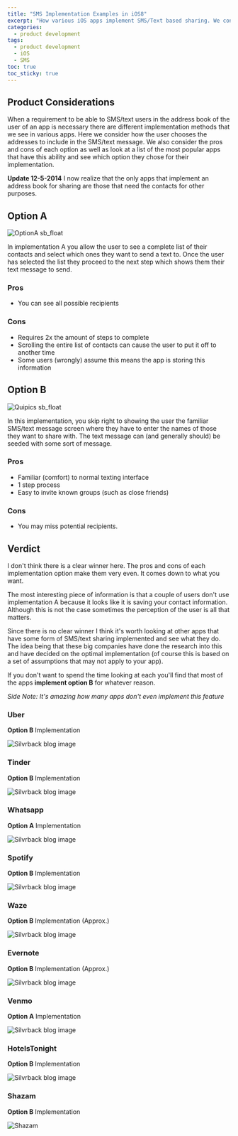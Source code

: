 ```yaml
---
title: "SMS Implementation Examples in iOS8" 
excerpt: "How various iOS apps implement SMS/Text based sharing. We consider the pros and cons of each."
categories:
  - product development
tags:
  - product development
  - iOS
  - SMS
toc: true
toc_sticky: true
---
```

## Product Considerations
When a requirement to be able to SMS/text users in the address book of the user of an app is necessary there are different implementation methods that we see in various apps. 
Here we consider how the user chooses the addresses to include in the SMS/text message. We also consider the pros and cons of each option as well as look at a list of the most popular apps that have this ability and see which option they chose for their implementation.

**Update 12-5-2014**
I now realize that the only apps that implement an address book for sharing are those that need the contacts for other purposes.


## Option A

![OptionA sb_float](/assets/posts/migrated-codehatcher-blog/VenmoAddressBook_medium.png)

In implementation A you allow the user to see a complete list of their contacts and select which ones they want to send a text to. Once the user has selected the list they proceed to the next step which shows them their text message to send.

### Pros
- You can see all possible recipients

### Cons
- Requires 2x the amount of steps to complete
- Scrolling the entire list of contacts can cause the user to put it off to another time
- Some users (wrongly) assume this means the app is storing this information



## Option B
![Quipics sb_float](/assets/posts/migrated-codehatcher-blog/QuipicsDirectMessage_medium.png)

In this implementation, you skip right to showing the user the familiar SMS/text message screen where they have to enter the names of those they want to share with. The text message can (and generally should) be seeded with some sort of message.

### Pros
- Familiar (comfort) to normal texting interface
- 1 step process
- Easy to invite known groups (such as close friends)

### Cons
- You may miss potential recipients.



## Verdict
I don't think there is a clear winner here. The pros and cons of each implementation option make them very even. It comes down to what you want. 

The most interesting piece of information is that a couple of users don't use implementation A because it looks like it is saving your contact information. Although this is not the case sometimes the perception of the user is all that matters. 

Since there is no clear winner I think it's worth looking at other apps that have some form of SMS/text sharing implemented and see what they do. The idea being that these big companies have done the research into this and have decided on the optimal implementation (of course this is based on a set of assumptions that may not apply to your app).

If you don't want to spend the time looking at each you'll find that most of the apps **implement option B** for whatever reason.

*Side Note: It's amazing how many apps don't even implement this feature*

### Uber
**Option B** Implementation

![Silvrback blog image](/assets/posts/migrated-codehatcher-blog/uber_medium.PNG)

### Tinder
**Option B** Implementation

![Silvrback blog image](/assets/posts/migrated-codehatcher-blog/tinder_medium.PNG)

### Whatsapp
**Option A** Implementation

![Silvrback blog image](/assets/posts/migrated-codehatcher-blog//whatsapp_medium.PNG)

### Spotify
**Option B** Implementation

![Silvrback blog image](/assets/posts/migrated-codehatcher-blog/spotify_medium.PNG)

### Waze
**Option B** Implementation (Approx.)

![Silvrback blog image](/assets/posts/migrated-codehatcher-blog/waze_medium.PNG)

### Evernote
**Option B** Implementation (Approx.)

![Silvrback blog image](/assets/posts/migrated-codehatcher-blog/evernote_medium.PNG)

### Venmo
**Option A** Implementation

![Silvrback blog image](/assets/posts/migrated-codehatcher-blog/VenmoAddressBook_large.png)

### HotelsTonight
**Option B** Implementation

![Silvrback blog image](/assets/posts/migrated-codehatcher-blog/hoteltonight_medium.PNG)

### Shazam
**Option B** Implementation

![Shazam](/assets/posts/migrated-codehatcher-blog/shazam_medium.PNG)